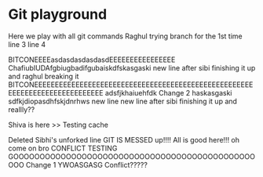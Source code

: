 # Git playground

Here we play with all git commands
Raghul trying branch for the 1st time
line 3
line 4

BITCONEEEEasdasdasdasdasdEEEEEEEEEEEEEEEE
ChafiubIUDAfgbiugbadifgubaiskdfskasgaski
new line after sibi finishing it up and raghul breaking it
BITCONEEEEEEEEEEEEEEEEEEEEEEEEEEEEEEEEEEEEEEEEEEEEEEEEEEEEEEEEEEEEEEEEEEEEEEEEEEEE adsfjkhaiuehfdk
Change 2 haskasgaski sdfkjdiopasdhfskjdnrhws
new line
new line after sibi finishing it up and reallly??

Shiva is here >> Testing cache

Deleted Sibhi's unforked line
GIT IS MESSED up!!!! All is good here!!! oh come on bro
CONFLICT TESTING GOOOOOOOOOOOOOOOOOOOOOOOOOOOOOOOOOOOOOOOOOOOOOOOOO
Change 1 YWOASGASG
Conflict?????
